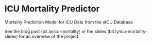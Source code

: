 # ICU Mortality Predictor
Mortality Prediction Model for ICU Data from the eICU Database

See the blog post (bit.ly/icu-mortality) or the slides (bit.ly/icu-mortality-slides) for an overview of the project. 
